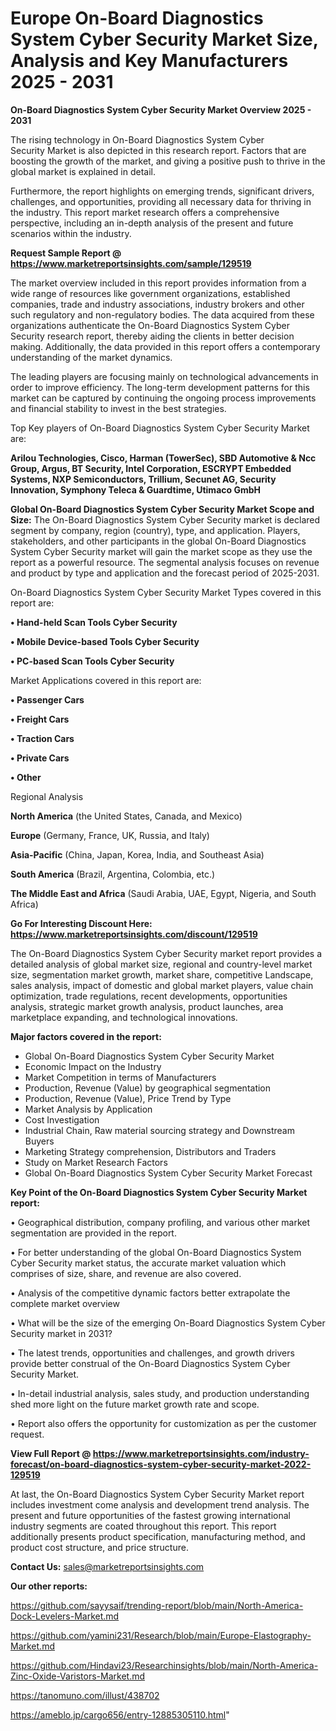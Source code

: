 # Europe On-Board Diagnostics System Cyber Security Market Size, Analysis and Key Manufacturers 2025 - 2031

<Strong> On-Board Diagnostics System Cyber Security Market Overview 2025 - 2031</strong>

The rising technology in On-Board Diagnostics System Cyber Security Market is also depicted in this research report. Factors that are boosting the growth of the market, and giving a positive push to thrive in the global market is explained in detail.

Furthermore, the report highlights on emerging trends, significant drivers, challenges, and opportunities, providing all necessary data for thriving in the industry. This report market research offers a comprehensive perspective, including an in-depth analysis of the present and future scenarios within the industry.

<strong>Request Sample Report @ <a href=https://www.marketreportsinsights.com/sample/129519>https://www.marketreportsinsights.com/sample/129519</a></strong>

The market overview included in this report provides information from a wide range of resources like government organizations, established companies, trade and industry associations, industry brokers and other such regulatory and non-regulatory bodies. The data acquired from these organizations authenticate the On-Board Diagnostics System Cyber Security research report, thereby aiding the clients in better decision making. Additionally, the data provided in this report offers a contemporary understanding of the market dynamics.

The leading players are focusing mainly on technological advancements in order to improve efficiency. The long-term development patterns for this market can be captured by continuing the ongoing process improvements and financial stability to invest in the best strategies.

Top Key players of On-Board Diagnostics System Cyber Security Market are:

<strong>Arilou Technologies, Cisco, Harman (TowerSec), SBD Automotive & Ncc Group, Argus, BT Security, Intel Corporation, ESCRYPT Embedded Systems, NXP Semiconductors, Trillium, Secunet AG, Security Innovation, Symphony Teleca & Guardtime, Utimaco GmbH</strong>

<strong><b>Global On-Board Diagnostics System Cyber Security Market Scope and Size:</b></strong>
The On-Board Diagnostics System Cyber Security market is declared segment by company, region (country), type, and application. Players, stakeholders, and other participants in the global On-Board Diagnostics System Cyber Security market will gain the market scope as they use the report as a powerful resource. The segmental analysis focuses on revenue and product by type and application and the forecast period of 2025-2031.

On-Board Diagnostics System Cyber Security Market Types covered in this report are:

<strong>• Hand-held Scan Tools Cyber Security

• Mobile Device-based Tools Cyber Security

• PC-based Scan Tools Cyber Security</strong>

Market Applications covered in this report are:

<strong>• Passenger Cars

• Freight Cars

• Traction Cars

• Private Cars

• Other</strong> 

Regional Analysis

<strong>North America</strong> (the United States, Canada, and Mexico)

<strong>Europe</strong> (Germany, France, UK, Russia, and Italy)

<strong>Asia-Pacific</strong> (China, Japan, Korea, India, and Southeast Asia)

<strong>South America</strong> (Brazil, Argentina, Colombia, etc.)

<strong>The Middle East and Africa</strong> (Saudi Arabia, UAE, Egypt, Nigeria, and South Africa)

<strong>Go For Interesting Discount Here: <a href=https://www.marketreportsinsights.com/discount/129519>https://www.marketreportsinsights.com/discount/129519</a></strong>

The On-Board Diagnostics System Cyber Security market report provides a detailed analysis of global market size, regional and country-level market size, segmentation market growth, market share, competitive Landscape, sales analysis, impact of domestic and global market players, value chain optimization, trade regulations, recent developments, opportunities analysis, strategic market growth analysis, product launches, area marketplace expanding, and technological innovations.

<strong><b>Major factors covered in the report:</b></strong>
<ul>
  <li>Global On-Board Diagnostics System Cyber Security Market </li>
  <li>Economic Impact on the Industry</li>
  <li>Market Competition in terms of Manufacturers</li>
  <li>Production, Revenue (Value) by geographical segmentation</li>
  <li>Production, Revenue (Value), Price Trend by Type</li>
  <li>Market Analysis by Application</li>
  <li>Cost Investigation</li>
  <li>Industrial Chain, Raw material sourcing strategy and Downstream Buyers</li>
  <li>Marketing Strategy comprehension, Distributors and Traders</li>
  <li>Study on Market Research Factors</li>
  <li>Global On-Board Diagnostics System Cyber Security Market Forecast</li>
</ul>

<strong><b>Key Point of the On-Board Diagnostics System Cyber Security Market report:</b></strong>

• Geographical distribution, company profiling, and various other market segmentation are provided in the report.

• For better understanding of the global On-Board Diagnostics System Cyber Security market status, the accurate market valuation which comprises of size, share, and revenue are also covered.

• Analysis of the competitive dynamic factors better extrapolate the complete market overview

• What will be the size of the emerging On-Board Diagnostics System Cyber Security market in 2031?

• The latest trends, opportunities and challenges, and growth drivers provide better construal of the On-Board Diagnostics System Cyber Security Market.

• In-detail industrial analysis, sales study, and production understanding shed more light on the future market growth rate and scope.

• Report also offers the opportunity for customization as per the customer request.

<strong><b>View Full Report @ <a href=https://www.marketreportsinsights.com/industry-forecast/on-board-diagnostics-system-cyber-security-market-2022-129519>https://www.marketreportsinsights.com/industry-forecast/on-board-diagnostics-system-cyber-security-market-2022-129519</a></b></strong>


At last, the On-Board Diagnostics System Cyber Security Market report includes investment come analysis and development trend analysis. The present and future opportunities of the fastest growing international industry segments are coated throughout this report. This report additionally presents product specification, manufacturing method, and product cost structure, and price structure.

<strong>Contact Us:</strong>
sales@marketreportsinsights.com

<strong>Our other reports:</strong>

<a href=https://github.com/sayysaif/trending-report/blob/main/North-America-Dock-Levelers-Market.md>https://github.com/sayysaif/trending-report/blob/main/North-America-Dock-Levelers-Market.md</a>

<a href=https://github.com/yamini231/Research/blob/main/Europe-Elastography-Market.md>https://github.com/yamini231/Research/blob/main/Europe-Elastography-Market.md</a>

<a href=https://github.com/Hindavi23/Researchinsights/blob/main/North-America-Zinc-Oxide-Varistors-Market.md>https://github.com/Hindavi23/Researchinsights/blob/main/North-America-Zinc-Oxide-Varistors-Market.md</a>

<a href=https://tanomuno.com/illust/438702>https://tanomuno.com/illust/438702</a>

<a href=https://ameblo.jp/cargo656/entry-12885305110.html>https://ameblo.jp/cargo656/entry-12885305110.html</a>"
